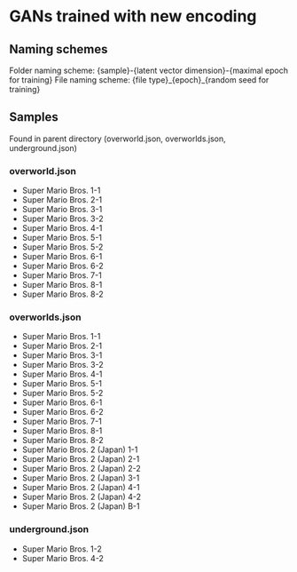 # GANs trained with new encoding

## Naming schemes
Folder naming scheme: {sample}-{latent vector dimension}-{maximal epoch for training}
File naming scheme: {file type}\_{epoch}\_{random seed for training}

## Samples

Found in parent directory (overworld.json, overworlds.json, underground.json)

### overworld.json
* Super Mario Bros. 1-1
* Super Mario Bros. 2-1
* Super Mario Bros. 3-1
* Super Mario Bros. 3-2
* Super Mario Bros. 4-1
* Super Mario Bros. 5-1
* Super Mario Bros. 5-2
* Super Mario Bros. 6-1
* Super Mario Bros. 6-2
* Super Mario Bros. 7-1
* Super Mario Bros. 8-1
* Super Mario Bros. 8-2

### overworlds.json
* Super Mario Bros. 1-1
* Super Mario Bros. 2-1
* Super Mario Bros. 3-1
* Super Mario Bros. 3-2
* Super Mario Bros. 4-1
* Super Mario Bros. 5-1
* Super Mario Bros. 5-2
* Super Mario Bros. 6-1
* Super Mario Bros. 6-2
* Super Mario Bros. 7-1
* Super Mario Bros. 8-1
* Super Mario Bros. 8-2
* Super Mario Bros. 2 (Japan) 1-1
* Super Mario Bros. 2 (Japan) 2-1
* Super Mario Bros. 2 (Japan) 2-2
* Super Mario Bros. 2 (Japan) 3-1
* Super Mario Bros. 2 (Japan) 4-1
* Super Mario Bros. 2 (Japan) 4-2
* Super Mario Bros. 2 (Japan) B-1

### underground.json
* Super Mario Bros. 1-2
* Super Mario Bros. 4-2
